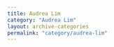 ```yaml
---
title: Audrea Lim
category: "Audrea Lim"
layout: archive-categories
permalink: "category/audrea-lim"
---
```

